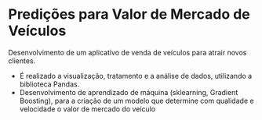 # Predições para Valor de Mercado de Veículos

Desenvolvimento de um aplicativo de venda de veículos para atrair novos clientes.

* É realizado a visualização, tratamento e a análise de dados, utilizando a biblioteca Pandas.
* Desenvolvimento de aprendizado de máquina (sklearning, Gradient Boosting), para a criação de um modelo
que determine com qualidade e velocidade o valor de mercado do veículo

